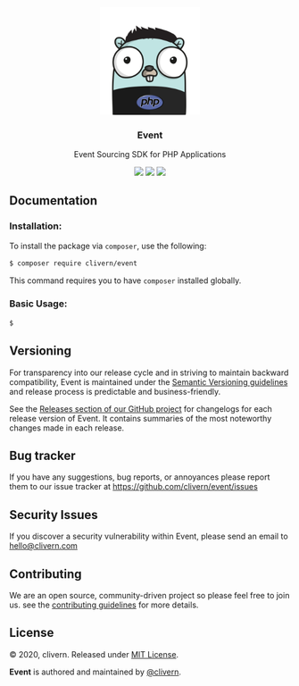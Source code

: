 <p align="center">
    <img alt="event Logo" src="https://raw.githubusercontent.com/clivern/chunk/master/assets/img/gopher.png" width="180" />
    <h3 align="center">Event</h3>
    <p align="center">Event Sourcing SDK for PHP Applications</p>
    <p align="center">
        <a href="https://travis-ci.com/github/Clivern/Event"><img src="https://travis-ci.com/Clivern/Event.svg?branch=main"></a>
        <a href="https://packagist.org/packages/clivern/event"><img src="https://img.shields.io/badge/Version-0.0.1-red.svg"></a>
        <a href="https://github.com/Clivern/Event/blob/main/LICENSE"><img src="https://img.shields.io/badge/LICENSE-MIT-orange.svg"></a>
    </p>
</p>


## Documentation

### Installation:

To install the package via `composer`, use the following:

```zsh
$ composer require clivern/event
```

This command requires you to have `composer` installed globally.

### Basic Usage:

```php
$
```

## Versioning

For transparency into our release cycle and in striving to maintain backward compatibility, Event is maintained under the [Semantic Versioning guidelines](https://semver.org/) and release process is predictable and business-friendly.

See the [Releases section of our GitHub project](https://github.com/clivern/event/releases) for changelogs for each release version of Event. It contains summaries of the most noteworthy changes made in each release.


## Bug tracker

If you have any suggestions, bug reports, or annoyances please report them to our issue tracker at https://github.com/clivern/event/issues


## Security Issues

If you discover a security vulnerability within Event, please send an email to [hello@clivern.com](mailto:hello@clivern.com)


## Contributing

We are an open source, community-driven project so please feel free to join us. see the [contributing guidelines](CONTRIBUTING.md) for more details.


## License

© 2020, clivern. Released under [MIT License](https://opensource.org/licenses/mit-license.php).

**Event** is authored and maintained by [@clivern](http://github.com/clivern).
